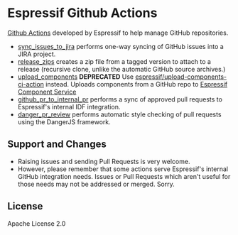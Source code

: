 # Espressif Github Actions

[Github Actions](https://developer.github.com/actions/) developed by Espressif to help manage GitHub repositories.

- [sync_issues_to_jira](sync_issues_to_jira/) performs one-way syncing of GitHub issues into a JIRA project.
- [release_zips](release_zips/) creates a zip file from a tagged version to attach to a release (recursive clone, unlike the automatic GitHub source archives.)
- [upload_components](upload_components/) **DEPRECATED** Use [espressif/upload-components-ci-action](https://github.com/espressif/upload-components-ci-action) instead. Uploads components from a GitHub repo to [Espressif Component Service](https://components.espressif.com)
- [github_pr_to_internal_pr](github_pr_to_internal_pr/) performs a sync of approved pull requests to Espressif's internal IDF integration.
- [danger_pr_review](danger_pr_review/) performs automatic style checking of pull requests using the DangerJS framework.

## Support and Changes

- Raising issues and sending Pull Requests is very welcome.
- However, please remember that some actions serve Espressif's internal GitHub integration needs. Issues or Pull Requests which aren't useful for those needs may not be addressed or merged. Sorry.

## License

Apache License 2.0
